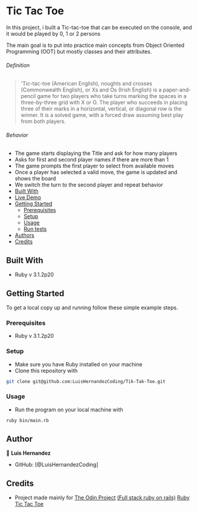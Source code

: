 # Tic Tac Toe

In this project, i built a Tic-tac-toe that can be executed on the console, and it would be played by 0, 1 or 2 persons

The main goal is to put into practice main concepts from Object Oriented Programming (OOT) but mostly classes and their attributes.

###### Definition

> 'Tic-tac-toe (American English), noughts and crosses (Commonwealth English), or Xs and Os (Irish English) is a paper-and-pencil game for two players who take turns marking the spaces in a three-by-three grid with X or O. The player who succeeds in placing three of their marks in a horizontal, vertical, or diagonal row is the winner. It is a solved game, with a forced draw assuming best play from both players.

###### Behavior

- The game starts displaying the Title and ask for how many players
- Asks for first and second player names if there are more than 1
- The game prompts the first player to select from available moves
- Once a player has selected a valid move, the game is updated and shows the board
- We switch the turn to the second player and repeat behavior
- [Built With](#built-with)
- [Live Demo](#live-demo)
- [Getting Started](#getting-started)
  - [Prerequisites](#prerequisites)
  - [Setup](#setup)
  - [Usage](#usage)
  - [Run tests](#run-tests)
- [Authors](#authors)
- [Credits](#credits)

## Built With

- Ruby v 3.1.2p20

## Getting Started

To get a local copy up and running follow these simple example steps.

### Prerequisites

- Ruby v 3.1.2p20

### Setup

- Make sure you have Ruby installed on your machine
- Clone this repository with
```bash
git clone git@github.com:LuisHernandezCoding/Tik-Tak-Toe.git
```

### Usage

- Run the program on your local machine with 

```bash
ruby bin/main.rb
```

## Author

👤 **Luis Hernandez**

- GitHub: [@LuisHernandezCoding]

## Credits

- Project made mainly for 
[The Odin Project](https://www.theodinproject.com)
[(Full stack ruby on rails)](https://www.theodinproject.com/paths/full-stack-ruby-on-rails/courses/ruby)
[Ruby Tic Tac Toe](https://www.theodinproject.com/lessons/ruby-tic-tac-toe)